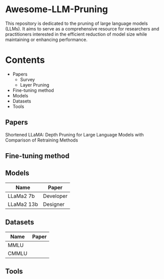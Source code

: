 # Awesome-LLM-Pruning

This repository is dedicated to the pruning of large language models (LLMs). It aims to serve as a comprehensive resource for researchers and practitioners interested in the efficient reduction of model size while maintaining or enhancing performance.

# Contents
- Papers
  - Survey
  - Layer Pruning
- Fine-tuning method
- Models
- Datasets 
- Tools


## Papers


Shortened LLaMA: Depth Pruning for Large Language Models with Comparison of Retraining Methods

## Fine-tuning method

## Models
| Name     | Paper         |
|----------|--------------|
| LLaMa2 7b    | Developer    | 
| LLaMa2 13b      | Designer     |

## Datasets
| Name     | Paper         |
|----------|--------------|
| MMLU    |     | 
| CMMLU      |      |


## Tools







